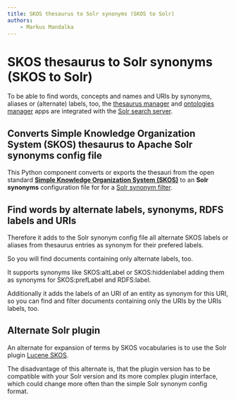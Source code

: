 ```yaml
---
title: SKOS thesaurus to Solr synonyms (SKOS to Solr)
authors:
    - Markus Mandalka
---
```


# SKOS thesaurus to Solr synonyms (SKOS to Solr)


To be able to find words, concepts and names and URIs by synonyms, aliases or (alternate) labels, too, the [thesaurus manager](../doc/datamanagement/thesaurus) and [ontologies manager](../doc/datamanagement/ontologies) apps are integrated with the [Solr search server](../solr).

## Converts Simple Knowledge Organization System (SKOS) thesaurus to Apache Solr synonyms config file


This Python component converts or exports the thesauri from the open standard **[Simple Knowledge Organization System (SKOS)](http://www.w3.org/TR/skos-primer/)** to an **Solr synonyms** configuration file for for a [Solr synonym filter](https://cwiki.apache.org/confluence/display/solr/Filter+Descriptions#FilterDescriptions-SynonymFilter).

## Find words by alternate labels, synonyms, RDFS labels and URIs



Therefore it adds to the Solr synonym config file all alternate SKOS labels or aliases from thesaurus entries as synonym for their prefered labels.

So you will find documents containing only alternate labels, too.

It supports synonyms like SKOS:altLabel or SKOS:hiddenlabel adding them as synonyms for SKOS:prefLabel and RDFS:label.

Additionally it adds the labels of an URI of an entity as synonym for this URI, so you can find and filter documents containing only the URIs by the URIs labels, too.

## Alternate Solr plugin


An alternate for expansion of terms by SKOS vocabularies is to use the Solr plugin [Lucene SKOS](https://github.com/behas/lucene-skos).

The disadvantage of this alternate is, that the plugin version has to be compatible with your Solr version and its more complex plugin interface, which could change more often than the simple Solr synonym config format.